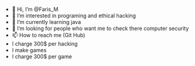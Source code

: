 - 👋 Hi, I’m @Faris_M
- 👀 I’m interested in programing and ethical hacking 
- 🌱 I’m currently learning java
- 💞️ I’m looking for people who want me to check there computer security 
- 📫 How to reach me (Git Hub)
- I charge 300$ per hacking
- I make games
- I charge 300$ per game

<!---
networkfaris/networkfaris is a ✨ special ✨ repository because its `README.md` (this file) appears on your GitHub profile.
You can click the Preview link to take a look at your changes.
--->
